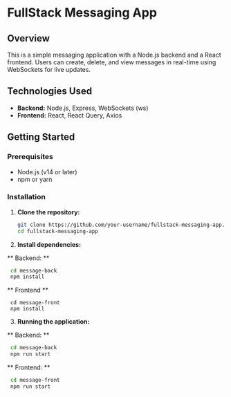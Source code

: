 # FullStack Messaging App

## Overview
This is a simple messaging application with a Node.js backend and a React frontend. Users can create, delete, and view messages in real-time using WebSockets for live updates.

## Technologies Used
- **Backend:** Node.js, Express, WebSockets (ws)
- **Frontend:** React, React Query, Axios

## Getting Started

### Prerequisites
- Node.js (v14 or later)
- npm or yarn

### Installation

1. **Clone the repository:**
   ```bash
   git clone https://github.com/your-username/fullstack-messaging-app.git
   cd fullstack-messaging-app
   ```
2. **Install dependencies:**

** Backend: **
 ```bash
  cd message-back
  npm install 
  ```
  
** Frontend **
 ```bash:
  cd message-front
  npm install
 ```

3. **Running the application:**

** Backend: **
 ```bash 
  cd message-back
  npm run start
   ```
** Frontend: **
 ```bash
  cd message-front
  npm run start
  ```
